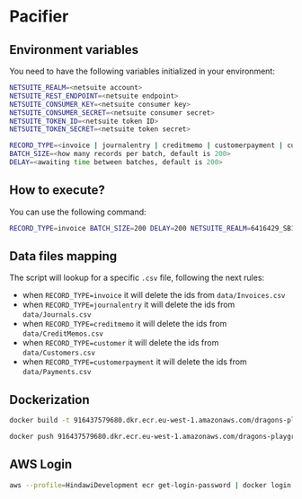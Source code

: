 # Pacifier

## Environment variables

You need to have the following variables initialized in your environment:

```bash
NETSUITE_REALM=<netsuite account>
NETSUITE_REST_ENDPOINT=<netsuite endpoint>
NETSUITE_CONSUMER_KEY=<netsuite consumer key>
NETSUITE_CONSUMER_SECRET=<netsuite consumer secret>
NETSUITE_TOKEN_ID=<netsuite token ID>
NETSUITE_TOKEN_SECRET=<netsuite token secret>

RECORD_TYPE=<invoice | journalentry | creditmemo | customerpayment | customer>
BATCH_SIZE=<how many records per batch, default is 200>
DELAY=<awaiting time between batches, default is 200>
```

## How to execute?

You can use the following command:

```bash
RECORD_TYPE=invoice BATCH_SIZE=200 DELAY=200 NETSUITE_REALM=6416429_SB1 NETSUITE_REST_ENDPOINT=https://6416429-sb1.suitetalk.api.netsuite.com/services/rest/ NETSUITE_CONSUMER_KEY=<consumer key> NETSUITE_CONSUMER_SECRET=<consumer secret> NETSUITE_TOKEN_ID=<token id> NETSUITE_TOKEN_SECRET=<token secret> npx ts-node terminator.ts
```

## Data files mapping

The script will lookup for a specific `.csv` file, following the next rules:

- when `RECORD_TYPE=invoice` it will delete the ids from `data/Invoices.csv`
- when `RECORD_TYPE=journalentry` it will delete the ids from `data/Journals.csv`
- when `RECORD_TYPE=creditmemo` it will delete the ids from `data/CreditMemos.csv`
- when `RECORD_TYPE=customer` it will delete the ids from `data/Customers.csv`
- when `RECORD_TYPE=customerpayment` it will delete the ids from `data/Payments.csv`

## Dockerization

```sh
docker build -t 916437579680.dkr.ecr.eu-west-1.amazonaws.com/dragons-playground:netsuite-pacifier-0.7.0 -f Dockerfile .
```

```sh
docker push 916437579680.dkr.ecr.eu-west-1.amazonaws.com/dragons-playground:netsuite-pacifier-0.7.0
```

## AWS Login

```sh
aws --profile=HindawiDevelopment ecr get-login-password | docker login --username AWS --password-stdin 916437579680.dkr.ecr.eu-west-1.amazonaws.com
```
